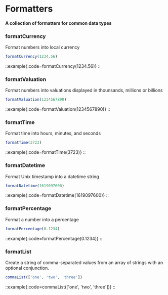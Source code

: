 # Formatters

#### A collection of formatters for common data types

### formatCurrency
Format numbers into local currency

```js [js]
formatCurrency(1234.56)
```

::example{:code=formatCurrency(1234.56)}
::

### formatValuation
Format numbers into valuations displayed in thounsands, millions or billions

```js [js]
formatValuation(1234567890)
```

::example{:code=formatValuation(1234567890)}
::

### formatTime
Format time into hours, minutes, and seconds

```js [js]
formatTime(3723)
```

::example{:code=formatTime(3723)}
::

### formatDatetime
Format Unix timestamp into a datetime string

```js [js]
formatDatetime(1619097600)
```

::example{:code=formatDatetime(1619097600)}
::

### formatPercentage
Format a number into a percentage

```js [js]
formatPercentage(0.1234)
```

::example{:code=formatPercentage(0.1234)}
::

### formatList
Create a string of comma-separated values from an array of strings with an optional conjunction.

```js [js]
commaList(['one', 'two', 'three'])
```

::example{:code=commaList(['one', 'two', 'three'])}
::

